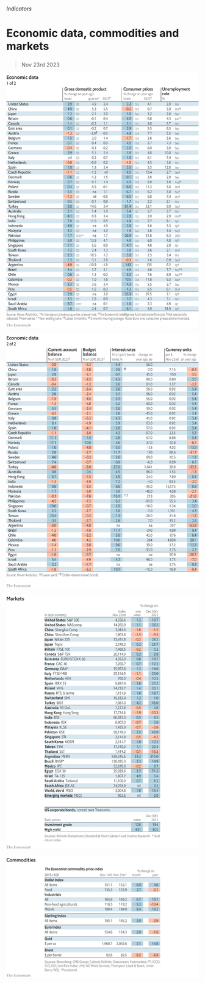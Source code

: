###### Indicators

# Economic data, commodities and markets 

#####  

> Nov 23rd 2023 

![image](images/20231125_INT101.png) 


![image](images/20231125_INT102.png) 


![image](images/20231125_INT201.png) 


![image](images/20231125_INT401.png) 


